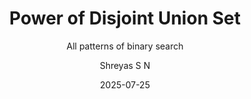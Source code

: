 ---
layout:     post
title:      "Power of Disjoint Union Set"
subtitle:   "All patterns of binary search"
date:       2025-07-25
author:     "Shreyas S N"
header-img: "img/post/dsu.png"
header-mask: 0.3
catalog:    true
tags:
    - C++
    - Algorithms
---